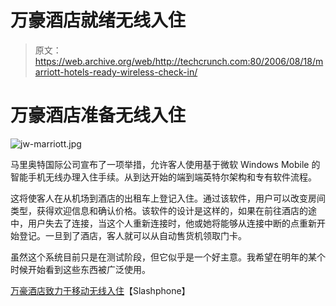 # 万豪酒店就绪无线入住 

> 原文：<https://web.archive.org/web/http://techcrunch.com:80/2006/08/18/marriott-hotels-ready-wireless-check-in/>

# 万豪酒店准备无线入住

![jw-marriott.jpg](img/48af91a78ad57aa408b3686c488f83a9.png)

马里奥特国际公司宣布了一项举措，允许客人使用基于微软 Windows Mobile 的智能手机无线办理入住手续。从到达开始的端到端英特尔架构和专有软件流程。

这将使客人在从机场到酒店的出租车上登记入住。通过该软件，用户可以改变房间类型，获得欢迎信息和确认价格。该软件的设计是这样的，如果在前往酒店的途中，用户失去了连接，当这个人重新连接时，他或她将能够从连接中断的点重新开始登记。一旦到了酒店，客人就可以从自动售货机领取门卡。

虽然这个系统目前只是在测试阶段，但它似乎是一个好主意。我希望在明年的某个时候开始看到这些东西被广泛使用。

[万豪酒店致力于移动无线入住](https://web.archive.org/web/20210228214553/http://www.slashphone.com/70/5026.html)【Slashphone】